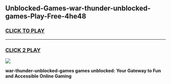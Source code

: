 
## Unblocked-Games-war-thunder-unblocked-games-Play-Free-4he48
<h3>
<a href="https://premium76.site?title=war-thunder-unblocked-games&ref=19M">CLICK TO PLAY</a></h3>
<hr>

<h3>
<a href="https://premium76.site?title=war-thunder-unblocked-games&ref=19M">CLICK 2 PLAY</a>
  
</h3>

<a href="https://premium76.site?title=war-thunder-unblocked-games&ref=19M"><img src="https://clearcache.store/games.png"></a>


**war-thunder-unblocked-games games unblocked: Your Gateway to Fun and Accessible Online Gaming**
